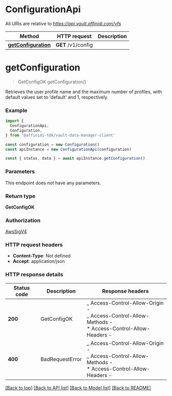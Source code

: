 # ConfigurationApi

All URIs are relative to *https://api.vault.affinidi.com/vfs*

| Method                                    | HTTP request       | Description |
| ----------------------------------------- | ------------------ | ----------- |
| [**getConfiguration**](#getconfiguration) | **GET** /v1/config |             |

# **getConfiguration**

> GetConfigOK getConfiguration()

Retrieves the user profile name and the maximum number of profiles, with default values set to \'default\' and 1, respectively.

### Example

```typescript
import {
  ConfigurationApi,
  Configuration,
} from '@affinidi-tdk/vault-data-manager-client'

const configuration = new Configuration()
const apiInstance = new ConfigurationApi(configuration)

const { status, data } = await apiInstance.getConfiguration()
```

### Parameters

This endpoint does not have any parameters.

### Return type

**GetConfigOK**

### Authorization

[AwsSigV4](../README.md#AwsSigV4)

### HTTP request headers

- **Content-Type**: Not defined
- **Accept**: application/json

### HTTP response details

| Status code | Description     | Response headers                                                                                                  |
| ----------- | --------------- | ----------------------------------------------------------------------------------------------------------------- |
| **200**     | GetConfigOK     | _ Access-Control-Allow-Origin - <br> _ Access-Control-Allow-Methods - <br> \* Access-Control-Allow-Headers - <br> |
| **400**     | BadRequestError | _ Access-Control-Allow-Origin - <br> _ Access-Control-Allow-Methods - <br> \* Access-Control-Allow-Headers - <br> |

[[Back to top]](#) [[Back to API list]](../README.md#documentation-for-api-endpoints) [[Back to Model list]](../README.md#documentation-for-models) [[Back to README]](../README.md)
